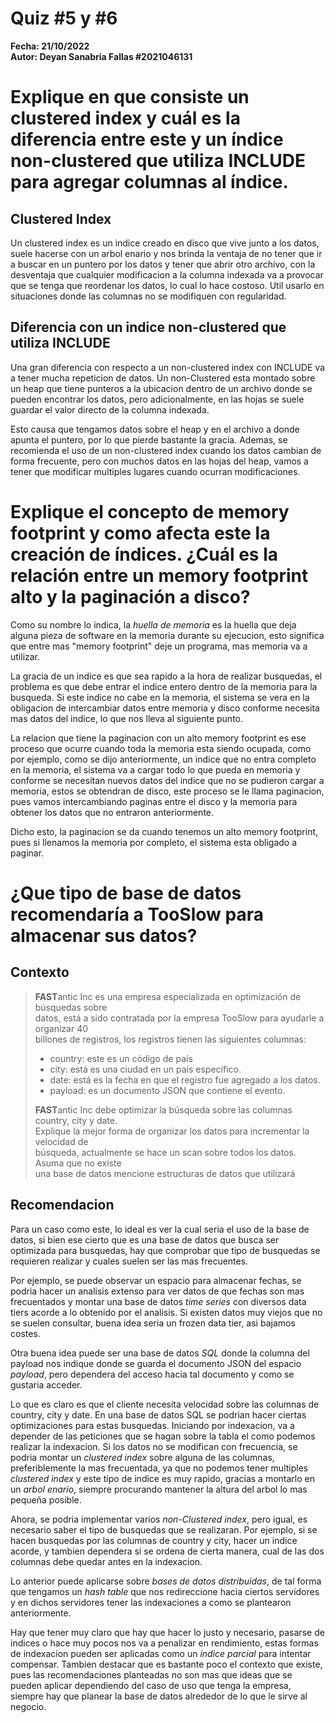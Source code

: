 # Quiz #5 y #6
**Fecha: 21/10/2022**  
**Autor: Deyan Sanabria Fallas #2021046131**

# Explique en que consiste un clustered index y cuál es la diferencia entre este y un índice non-clustered que utiliza INCLUDE para agregar columnas al índice.
## Clustered Index
Un clustered index es un indice creado en disco que vive junto a los datos, suele hacerse con un arbol enario y nos brinda la ventaja de no tener que ir a buscar en un puntero por los datos y tener que abrir otro archivo, con la desventaja que cualquier modificacion a la columna indexada va a provocar que se tenga que reordenar los datos, lo cual lo hace costoso. Util usarlo en situaciones donde las columnas no se modifiquen con regularidad.

## Diferencia con un indice non-clustered que utiliza INCLUDE
Una gran diferencia con respecto a un non-clustered index con INCLUDE va a tener mucha repeticion de datos. Un non-Clustered esta montado sobre un heap que tiene punteros a la ubicacion dentro de un archivo donde se pueden encontrar los datos, pero adicionalmente, en las hojas se suele guardar el valor directo de la columna indexada. 

Esto causa que tengamos datos sobre el heap y en el archivo a donde apunta el puntero, por lo que pierde bastante la gracia. Ademas, se recomienda el uso de un non-clustered index cuando los datos cambian de forma frecuente, pero con muchos datos en las hojas del heap, vamos a tener que modificar multiples lugares cuando ocurran modificaciones.



# Explique el concepto de memory footprint y como afecta este la creación de índices. ¿Cuál es la relación entre un memory footprint alto y la paginación a disco?
Como su nombre lo indica, la *huella de memoria* es la huella que deja alguna pieza de software en la memoria durante su ejecucion, esto significa que entre mas "memory footprint" deje un programa, mas memoria va a utilizar.

La gracia de un indice es que sea rapido a la hora de realizar busquedas, el problema es que debe entrar el indice entero dentro de la memoria para la busqueda. Si este indice no cabe en la memoria, el sistema se vera en la obligacion de intercambiar datos entre memoria y disco conforme necesita mas datos del indice, lo que nos lleva al siguiente punto.

La relacion que tiene la paginacion con un alto memory footprint es ese proceso que ocurre cuando toda la memoria esta siendo ocupada, como por ejemplo, como se dijo anteriormente, un indice que no entra completo en la memoria, el sistema va a cargar todo lo que pueda en memoria y conforme se necesitan nuevos datos del indice que no se pudieron cargar a memoria, estos se obtendran de disco, este proceso se le llama paginacion, pues vamos intercambiando paginas entre el disco y la memoria para obtener los datos que no entraron anteriormente.

Dicho esto, la paginacion se da cuando tenemos un alto memory footprint, pues si llenamos la memoria por completo, el sistema esta obligado a paginar.



# ¿Que tipo de base de datos recomendaría a TooSlow para almacenar sus datos?
## Contexto
> **FAST**antic Inc es una empresa especializada en optimización de búsquedas sobre  
> datos, está a sido contratada por la empresa TooSlow para ayudarle a organizar 40  
> billones de registros, los registros tienen las siguientes columnas:  
>   * country: este es un código de país  
>   * city: está es una ciudad en un país específico.  
>   * date: está es la fecha en que el registro fue agregado a los datos.  
>   * payload: es un documento JSON que contiene el evento.  
>
> **FAST**antic Inc debe optimizar la búsqueda sobre las columnas country, city y date.  
> Explique la mejor forma de organizar los datos para incrementar la velocidad de  
> búsqueda, actualmente se hace un scan sobre todos los datos. Asuma que no existe  
> una base de datos mencione estructuras de datos que utilizará  

## Recomendacion
Para un caso como este, lo ideal es ver la cual seria el uso de la base de datos, si bien ese cierto que es una base de datos que busca ser optimizada para busquedas, hay que comprobar que tipo de busquedas se requieren realizar y cuales suelen ser las mas frecuentes.

Por ejemplo, se puede observar un espacio para almacenar fechas, se podria hacer un analisis extenso para ver datos de que fechas son mas frecuentados y montar una base de datos *time series* con diversos data tiers acorde a lo obtenido por el analisis. Si existen datos muy viejos que no se suelen consultar, buena idea seria un frozen data tier, asi bajamos costes.

Otra buena idea puede ser una base de datos *SQL* donde la columna del payload nos indique donde se guarda el documento JSON del espacio *payload*, pero dependera del acceso hacia tal documento y como se gustaria acceder.

Lo que es claro es que el cliente necesita velocidad sobre las columnas de country, city y date. En una base de datos SQL se podrian hacer ciertas optimizaciones para estas busquedas. Iniciando por indexacion, va a depender de las peticiones que se hagan sobre la tabla el como podemos realizar la indexacion. Si los datos no se modifican con frecuencia, se podria montar un *clustered index* sobre alguna de las columnas, preferiblemente la mas frecuentada, ya que no podemos tener multiples *clustered index* y este tipo de indice es muy rapido, gracias a montarlo en un *arbol enario*, siempre procurando mantener la altura del arbol lo mas pequeña posible.

Ahora, se podria implementar varios *non-Clustered index*, pero igual, es necesario saber el tipo de busquedas que se realizaran. Por ejemplo, si se hacen busquedas por las columnas de country y city, hacer un indice acorde, y tambien dependera si se ordena de cierta manera, cual de las dos columnas debe quedar antes en la indexacion.

Lo anterior puede aplicarse sobre *bases de datos distribuidas*, de tal forma que tengamos un *hash table* que nos redireccione hacia ciertos servidores y en dichos servidores tener las indexaciones a como se plantearon anteriormente.

Hay que tener muy claro que hay que hacer lo justo y necesario, pasarse de indices o hace muy pocos nos va a penalizar en rendimiento, estas formas de indexacion pueden ser aplicadas como un *indice parcial* para intentar compensar. Tambien destacar que es bastante poco el contexto que existe, pues las recomendaciones planteadas no son mas que ideas que se pueden aplicar dependiendo del caso de uso que tenga la empresa, siempre hay que planear la base de datos alrededor de lo que le sirve al negocio.